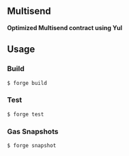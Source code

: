 ## Multisend

**Optimized Multisend contract using Yul**

## Usage

### Build

```shell
$ forge build
```

### Test

```shell
$ forge test
```

### Gas Snapshots

```shell
$ forge snapshot
```
